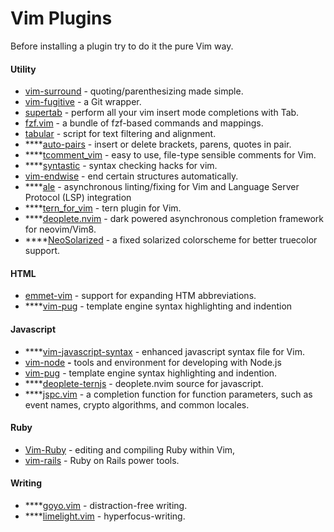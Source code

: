 # Vim Plugins

Before installing a plugin try to do it the pure Vim way.

#### Utility

* [vim-surround](https://github.com/tpope/vim-surround) - quoting/parenthesizing made simple.
* [vim-fugitive](https://github.com/tpope/vim-fugitive) - a Git wrapper.
* [supertab](https://github.com/ervandew/supertab) - perform all your vim insert mode completions with Tab.
* [fzf.vim](https://github.com/junegunn/fzf.vim) - a bundle of fzf-based commands and mappings.
* [tabular](https://github.com/godlygeek/tabular) - script for text filtering and alignment.
* \*\*\*\*[auto-pairs](https://github.com/jiangmiao/auto-pairs) - insert or delete brackets, parens, quotes in pair.
* \*\*\*\*[tcomment\_vim](https://github.com/tomtom/tcomment_vim) - easy to use, file-type sensible comments for Vim.
* \*\*\*\*[syntastic](https://github.com/vim-syntastic/syntastic) - syntax checking hacks for vim.
* [vim-endwise](https://github.com/tpope/vim-endwise) - end certain structures automatically.
* \*\*\*\*[ale](https://github.com/w0rp/ale) - asynchronous linting/fixing for Vim and Language Server Protocol \(LSP\) integration
* \*\*\*\*[tern\_for\_vim](https://github.com/ternjs/tern_for_vim) - tern plugin for Vim.
* \*\*\*\*[deoplete.nvim](https://github.com/Shougo/deoplete.nvim) - dark powered asynchronous completion framework for neovim/Vim8.
* \*\*\*\*[NeoSolarized](https://github.com/icymind/NeoSolarized) - a fixed solarized colorscheme for better truecolor support.

#### HTML

* [emmet-vim](https://github.com/mattn/emmet-vim) - support for expanding HTM abbreviations.
* \*\*\*\*[vim-pug](https://github.com/digitaltoad/vim-pug) - template engine syntax highlighting and indention

#### Javascript

* \*\*\*\*[vim-javascript-syntax](https://github.com/jelera/vim-javascript-syntax) - enhanced javascript syntax file for Vim.
* [vim-node](https://github.com/moll/vim-node) **-** tools and environment for developing with Node.js
* [vim-pug](https://github.com/digitaltoad/vim-pug) -  template engine syntax highlighting and indention.
* \*\*\*\*[deoplete-ternjs](https://github.com/carlitux/deoplete-ternjs) - deoplete.nvim source for javascript.
* \*\*\*\*[jspc.vim](https://github.com/othree/jspc.vim) - a completion function for function parameters, such as event names, crypto algorithms, and common locales.

#### Ruby

* [Vim-Ruby](https://github.com/vim-ruby) - editing and compiling Ruby within Vim,
* [vim-rails](https://github.com/tpope/vim-rails) - Ruby on Rails power tools.

#### **Writing**

* \*\*\*\*[goyo.vim](https://github.com/junegunn/goyo.vim) - distraction-free writing.
* \*\*\*\*[limelight.vim](https://github.com/junegunn/limelight.vim) - hyperfocus-writing.

